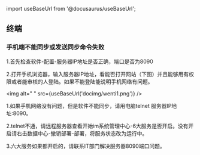 import useBaseUrl from '@docusaurus/useBaseUrl';

## 终端

### 手机端不能同步或发送同步命令失败

1.首先检查软件-配置-服务器IP地址是否正确，端口是否为8090

2.打开手机浏览器，输入服务器IP地址，看能否打开网站（下图）并且能够用有权限或者能审核的人登陆。如果不能登陆能说明手机网络有问题。

<img alt=" " src={useBaseUrl('docimg/wenti1.png')} />

1.如果手机网络没有问题，但是软件不能同步，请用电脑telnet 服务器IP地址:8090。

2.telnet不通，请远程服务器查看开始im系统管理中心-6大服务是否开启。没有开启请右击数据中心-撤销部署-部署，将服务状态改为运行中。

3.六大服务如果都开启的，请联系IT部门解决服务器8090端口问题。